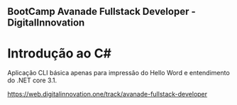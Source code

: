 ## BootCamp Avanade Fullstack Developer - DigitalInnovation 

# Introdução ao C# 

Aplicação CLI básica apenas para impressão do 
Hello Word e entendimento do .NET core 3.1.

https://web.digitalinnovation.one/track/avanade-fullstack-developer
